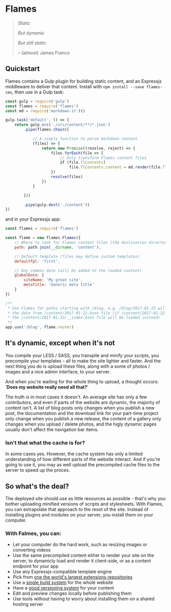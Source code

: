 # Flames

> *Static*
>
> *But dynamic*
>
> *But still static*
>
> &ndash; (almost) James Franco

## Quickstart

Flames contains a Gulp plugin for building static content, and an Expressjs middleware to deliver that content. Install with `npm install --save flames-cms`, then use in a Gulp task:

```javascript
const gulp = require('gulp')
const flames = require('flames')
const md = require('markdown-it')()

gulp.task('default', () => {
    return gulp.src('./src/content/**/*.json') 
        .pipe(flames.chain([

            // A simple function to parse markdown content
            (files) => {
                return new Promise((resolve, reject) => {
                    files.forEach(file => {
                        // Only transform Flames content files
                        if (file.flContents)
                            file.flContents.content = md.render(file.flContents.content)
                    })
                    resolve(files)
                })
            }

        ]))

        .pipe(gulp.dest('./content'))
})
```

and in your Expressjs app:

```javascript
const flames = require('flames')

const flame = new flames.Flames({
    // Where to look for Flames content files (the destination directory of the Gulp task)
    path: path.join(__dirname, 'content'),

    // Default template (files may define custom templates)
    defaultTpl: 'first',

    // Any common data (will be added to the loaded content)
    globalData: {
        siteName: 'My great site',
        metaTitle: 'Generic meta title'
    }
})

/**
 * Use Flames for paths starting with /blog, e.g. /blog/2017-01-22 will render
 * the data from /content/2017-01-22.bson file (if /content/2017-01-22 is a directory,
 * the /content/2017-01-22/__index.bson file will be loaded instead)
 */
app.use('/blog', flame.router)
```

## It's dynamic, except when it's not

You compile your LESS / SASS, you transpile and minify your scripts, you precompile your templates - all to make the site lighter and faster. And the next thing you do is upload these files, along with a some of photos / images and a nice admin interface, to your server. 

And when you're waiting for the whole thing to upload, a thought occurs: '**Does my website really need all that?**'

The truth is in most cases it doesn't. An average site has only a few contributors, and even if parts of the website are dynamic, the majority of content isn't. A list of blog posts only changes when you publish a new post, the documentation and the download link for your part-time project only change when you publish a new release, the content of a gallery only changes when you upload / delete photos, and the higly dynamic pages usually don't affect the navigation bar items.

### Isn't that what the cache is for?

In some cases yes. However, the cache system has only a limited understanding of how different parts of the website interact. And if you're going to use it, you may as well upload the precompiled cache files to the server to speed up the proces.

## So what's the deal?

The deployed site should use as little resources as possible - that's why you bother uploading minified versions of scripts and stylesheets. With Flames, you can extrapolate that approach to the resot of the site. Instead of installing plugins and modules on your server, you install them on your computer.

### With Falmes, you can:

 * Let your computer do the hard work, such as resizing images or converting videos
 * Use the same precompiled content either to render your site on the server, to dynamicly load and render it client-side, or as a content endpoint for your app
 * Use any Expressjs-compatible template engine
 * Pick from [one the world's largest extensions repositories](https://www.npmjs.com/)
 * Use a [single build system](http://gulpjs.com/) for the whole website
 * Have a [good versioning system](https://git-scm.com/) for your content
 * Edit and preview changes locally before publishing them
 * Use tools without having to worry about installing them on a shared hosting server